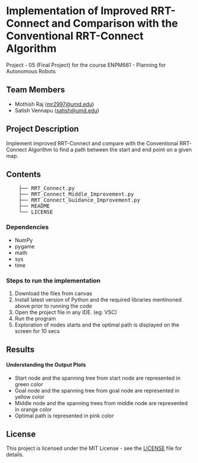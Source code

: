 # Implementation of Improved RRT-Connect and Comparison with the Conventional RRT-Connect Algorithm
Project - 05 (Final Project) for the course ENPM661 - Planning for Autonomous Robots

## Team Members
- Mothish Raj (mr2997@umd.edu)
- Satish Vennapu (satish@umd.edu)

## Project Description
Implement improved RRT-Connect and compare with the Conventional RRT-Connect Algorithm to find a path between the start and end point on a given map.



## Contents

<pre>
    ├── RRT_Connect.py
    ├── RRT_Connect_Middle_Improvement.py
    ├── RRT_Connect_Guidance_Improvement.py
    ├── README
    └── LICENSE
</pre>

### Dependencies

* NumPy
* pygame
* math
* sys
* time


### Steps to run the implementation

1. Download the files from canvas
2. Install latest version of Python and the required libraries mentinoned above prior to running the code
3. Open the project file in any IDE. (eg: VSC)
4. Run the program
5. Exploration of nodes starts and the optimal path is displayed on the screen for 10 secs

## Results

#### Understanding the Output Plots

- Start node and the spanning tree from start node are represented in green color
- Goal node and the spanning tree from goal node are represented in yellow color
- Middle node and the spanning trees from middle node are represented in orange color
- Optimal path is represented in pink color




## License

This project is licensed under the MIT License - see the [LICENSE](LICENSE) file for details.